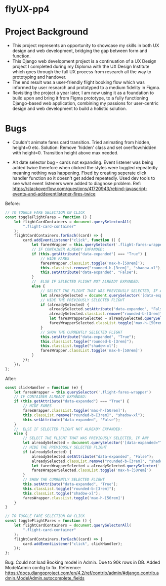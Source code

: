 # flyUX-pp4

# Project Background

- This project represents an opportunity to showcase my skills in both UX design and web development, bridging the gap between form and function. 
- This Django web development project is a continuation of a UX Design project I completed during my Diploma with the UX Design Institute which goes through the full UX process from research all the way to prototyping and handover.
- The end result was a user-friendly flight booking flow which was informed by user research and prototyped to a medium fidelity in Figma.
- Revisiting the project a year later, I am now using it as a foundation to build upon and bring it from Figma prototype, to a fully functioning Django-based web application, combining my passions for user-centric design and web development to build a holistic solution.


# Bugs

- Couldn't animate fares card transition. Tried animating from hidden, height=0 etc. Solution: Remove 'hidden' class and set overflow:hidden with height=0. Transition height above max needed.

- Alt date selector bug - cards not expanding. Event listener was being added twice therefore when clicked the styles were toggled repeatedly meaning nothing was happening. Fixed by creating seperate click handler function so it doesn't get added repeatedly. Used dev tools to see what event listeners were added to diagnose problem. Ref: https://stackoverflow.com/questions/41720943/rebind-javascript-events-and-addeventlistener-fires-twice

Before:
```javascript
// TO TOGGLE FARE SELECTION ON CLICK
const toggleFlightFares = function () {
    let flightCardContainers = document.querySelectorAll(
        ".flight-card-container"
    );
    flightCardContainers.forEach((card) => {
        card.addEventListener("click", function () {
            let faresWrapper = this.querySelector('.flight-fares-wrapper')
            // IF CONTAINER ALREADY EXPANDED:
            if (this.getAttribute("data-expanded") === "True") {
                // HIDE FARES
                faresWrapper.classList.toggle('max-h-[50rem]');
                this.classList.remove("rounded-b-[3rem]", "shadow-xl");
                this.setAttribute("data-expanded", "False");
            }
            //  ELSE IF SELECTED FLIGHT NOT ALREADY EXPANDED:
            else {
                // SELECT THE FLIGHT THAT WAS PREVIOUSLY SELECTED, IF ANY
                let alreadySelected = document.querySelector('[data-expanded="True"]');
                // HIDE THE PREVIOUSLY SELECTED FLIGHT
                if (alreadySelected) {
                    alreadySelected.setAttribute("data-expanded", "False");
                    alreadySelected.classList.remove("rounded-b-[3rem]", "shadow-xl");
                    let faresWrapperSelected = alreadySelected.querySelector('.flight-fares-wrapper')
                    faresWrapperSelected.classList.toggle('max-h-[50rem]')
                }
                // SHOW THE CURRENTLY SELECTED FLIGHT
                this.setAttribute("data-expanded", "True");
                this.classList.toggle("rounded-b-[3rem]");
                this.classList.toggle("shadow-xl");
                faresWrapper.classList.toggle('max-h-[50rem]')
            }
        });
    });
};
```

After:
```javascript
const clickHandler = function (e) {
    let faresWrapper = this.querySelector('.flight-fares-wrapper')
    // IF CONTAINER ALREADY EXPANDED:
    if (this.getAttribute("data-expanded") === "True") {
        // HIDE FARES
        faresWrapper.classList.toggle('max-h-[50rem]');
        this.classList.remove("rounded-b-[3rem]", "shadow-xl");
        this.setAttribute("data-expanded", "False");
    }
    //  ELSE IF SELECTED FLIGHT NOT ALREADY EXPANDED:
    else {
        // SELECT THE FLIGHT THAT WAS PREVIOUSLY SELECTED, IF ANY
        let alreadySelected = document.querySelector('[data-expanded="True"]');
        // HIDE THE PREVIOUSLY SELECTED FLIGHT
        if (alreadySelected) {
            alreadySelected.setAttribute("data-expanded", "False");
            alreadySelected.classList.remove("rounded-b-[3rem]", "shadow-xl");
            let faresWrapperSelected = alreadySelected.querySelector('.flight-fares-wrapper')
            faresWrapperSelected.classList.toggle('max-h-[50rem]')
        }
        // SHOW THE CURRENTLY SELECTED FLIGHT
        this.setAttribute("data-expanded", "True");
        this.classList.toggle("rounded-b-[3rem]");
        this.classList.toggle("shadow-xl");
        faresWrapper.classList.toggle('max-h-[50rem]')
    }
}

// TO TOGGLE FARE SELECTION ON CLICK
const toggleFlightFares = function () {
    let flightCardContainers = document.querySelectorAll(
        ".flight-card-container"
    );
    flightCardContainers.forEach((card) => {
        card.addEventListener("click", clickHandler);
    });
};
```

Bug: Could not load Booking model in Admin. Due to 90k rows in DB. Added ModelAdmin config to fix. Reference: https://docs.djangoproject.com/en/4.2/ref/contrib/admin/#django.contrib.admin.ModelAdmin.autocomplete_fields
